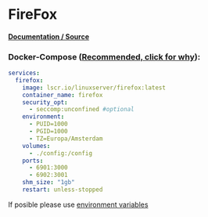 # FireFox

#### [Documentation / Source](https://docs.linuxserver.io/images/docker-firefox/ "Documentation / Source")

### Docker-Compose ([Recommended, click for why](https://docs.docker.com/compose/intro/features-uses/ "docs.docker.com Why use Compose?")):

```yaml
services:
  firefox:
    image: lscr.io/linuxserver/firefox:latest
    container_name: firefox
    security_opt:
      - seccomp:unconfined #optional
    environment:
      - PUID=1000
      - PGID=1000
      - TZ=Europa/Amsterdam
    volumes:
      - ./config:/config
    ports:
      - 6901:3000
      - 6902:3001
    shm_size: "1gb"
    restart: unless-stopped

```

If posible please use [environment variables](https://docs.docker.com/compose/environment-variables/set-environment-variables/ "docs.docker.com/envoirment variables")
